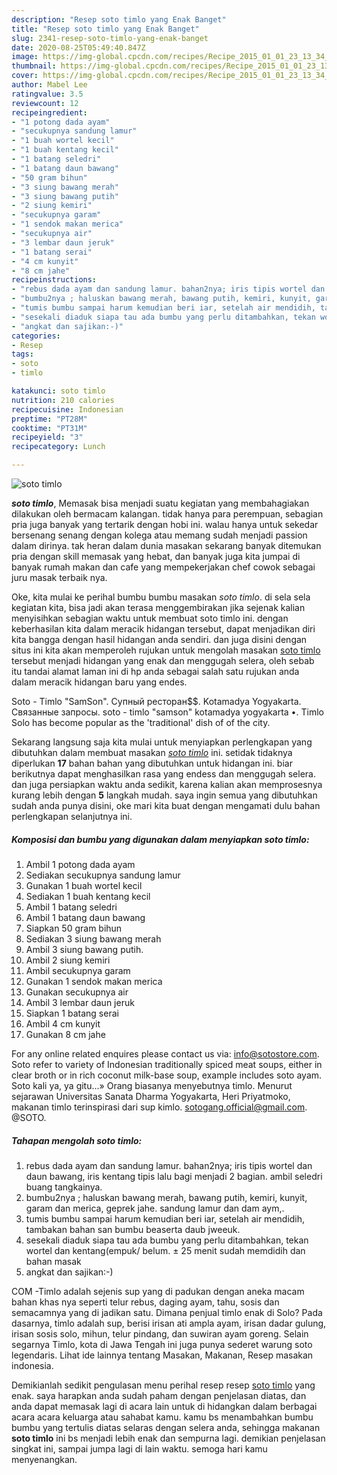 ```yaml
---
description: "Resep soto timlo yang Enak Banget"
title: "Resep soto timlo yang Enak Banget"
slug: 2341-resep-soto-timlo-yang-enak-banget
date: 2020-08-25T05:49:40.847Z
image: https://img-global.cpcdn.com/recipes/Recipe_2015_01_01_23_13_34_418_92e98699ccba22d46cd3/751x532cq70/soto-timlo-foto-resep-utama.jpg
thumbnail: https://img-global.cpcdn.com/recipes/Recipe_2015_01_01_23_13_34_418_92e98699ccba22d46cd3/751x532cq70/soto-timlo-foto-resep-utama.jpg
cover: https://img-global.cpcdn.com/recipes/Recipe_2015_01_01_23_13_34_418_92e98699ccba22d46cd3/751x532cq70/soto-timlo-foto-resep-utama.jpg
author: Mabel Lee
ratingvalue: 3.5
reviewcount: 12
recipeingredient:
- "1 potong dada ayam"
- "secukupnya sandung lamur"
- "1 buah wortel kecil"
- "1 buah kentang kecil"
- "1 batang seledri"
- "1 batang daun bawang"
- "50 gram bihun"
- "3 siung bawang merah"
- "3 siung bawang putih"
- "2 siung kemiri"
- "secukupnya garam"
- "1 sendok makan merica"
- "secukupnya air"
- "3 lembar daun jeruk"
- "1 batang serai"
- "4 cm kunyit"
- "8 cm jahe"
recipeinstructions:
- "rebus dada ayam dan sandung lamur. bahan2nya; iris tipis wortel dan daun bawang, iris kentang tipis lalu bagi menjadi 2 bagian. ambil seledri buang tangkainya."
- "bumbu2nya ; haluskan bawang merah, bawang putih, kemiri, kunyit, garam dan merica, geprek jahe. sandung lamur dan dam aym,."
- "tumis bumbu sampai harum kemudian beri iar, setelah air mendidih, tambakan bahan san bumbu beaserta daub jweeuk."
- "sesekali diaduk siapa tau ada bumbu yang perlu ditambahkan, tekan wortel dan kentang(empuk/ belum. ± 25 menit sudah memdidih dan bahan masak"
- "angkat dan sajikan:-)"
categories:
- Resep
tags:
- soto
- timlo

katakunci: soto timlo 
nutrition: 210 calories
recipecuisine: Indonesian
preptime: "PT28M"
cooktime: "PT31M"
recipeyield: "3"
recipecategory: Lunch

---
```



![soto timlo](https://img-global.cpcdn.com/recipes/Recipe_2015_01_01_23_13_34_418_92e98699ccba22d46cd3/751x532cq70/soto-timlo-foto-resep-utama.jpg)

<b><i>soto timlo</i></b>, Memasak bisa menjadi suatu kegiatan yang membahagiakan dilakukan oleh bermacam kalangan. tidak hanya para perempuan, sebagian pria juga banyak yang tertarik dengan hobi ini. walau hanya untuk sekedar bersenang senang dengan kolega atau memang sudah menjadi passion dalam dirinya. tak heran dalam dunia masakan sekarang banyak ditemukan pria dengan skill memasak yang hebat, dan banyak juga kita jumpai di banyak rumah makan dan cafe yang mempekerjakan chef cowok sebagai juru masak terbaik nya.

Oke, kita mulai ke perihal bumbu bumbu masakan <i>soto timlo</i>. di sela sela kegiatan kita, bisa jadi akan terasa menggembirakan jika sejenak kalian menyisihkan sebagian waktu untuk membuat soto timlo ini. dengan keberhasilan kita dalam meracik hidangan tersebut, dapat menjadikan diri kita bangga dengan hasil hidangan anda sendiri. dan juga disini dengan situs ini kita akan memperoleh rujukan untuk mengolah masakan <u>soto timlo</u> tersebut menjadi hidangan yang enak dan menggugah selera, oleh sebab itu tandai alamat laman ini di hp anda sebagai salah satu rujukan anda dalam meracik hidangan baru yang endes.

Soto - Timlo &#34;SamSon&#34;. Супный ресторан$$. Kotamadya Yogyakarta. Связанные запросы. soto - timlo &#34;samson&#34; kotamadya yogyakarta •. Timlo Solo has become popular as the &#39;traditional&#39; dish of of the city.


Sekarang langsung saja kita mulai untuk menyiapkan perlengkapan yang dibutuhkan dalam membuat masakan <u><i>soto timlo</i></u> ini. setidak tidaknya diperlukan <b>17</b> bahan bahan yang dibutuhkan untuk hidangan ini. biar berikutnya dapat menghasilkan rasa yang endess dan menggugah selera. dan juga persiapkan waktu anda sedikit, karena kalian akan memprosesnya kurang lebih dengan <b>5</b> langkah mudah. saya ingin semua yang dibutuhkan sudah anda punya disini, oke mari kita buat dengan mengamati dulu bahan perlengkapan selanjutnya ini.

<!--inarticleads1-->

##### Komposisi dan bumbu yang digunakan dalam menyiapkan soto timlo:

1. Ambil 1 potong dada ayam
1. Sediakan secukupnya sandung lamur
1. Gunakan 1 buah wortel kecil
1. Sediakan 1 buah kentang kecil
1. Ambil 1 batang seledri
1. Ambil 1 batang daun bawang
1. Siapkan 50 gram bihun
1. Sediakan 3 siung bawang merah
1. Ambil 3 siung bawang putih.
1. Ambil 2 siung kemiri
1. Ambil secukupnya garam
1. Gunakan 1 sendok makan merica
1. Gunakan secukupnya air
1. Ambil 3 lembar daun jeruk
1. Siapkan 1 batang serai
1. Ambil 4 cm kunyit
1. Gunakan 8 cm jahe


For any online related enquires please contact us via: info@sotostore.com. Soto refer to variety of Indonesian traditionally spiced meat soups, either in clear broth or in rich coconut milk-base soup, example includes soto ayam. Soto kali ya, ya gitu…» Orang biasanya menyebutnya timlo. Menurut sejarawan Universitas Sanata Dharma Yogyakarta, Heri Priyatmoko, makanan timlo terinspirasi dari sup kimlo. sotogang.official@gmail.com. @SOTO. 

<!--inarticleads2-->

##### Tahapan mengolah soto timlo:

1. rebus dada ayam dan sandung lamur. bahan2nya; iris tipis wortel dan daun bawang, iris kentang tipis lalu bagi menjadi 2 bagian. ambil seledri buang tangkainya.
1. bumbu2nya ; haluskan bawang merah, bawang putih, kemiri, kunyit, garam dan merica, geprek jahe. sandung lamur dan dam aym,.
1. tumis bumbu sampai harum kemudian beri iar, setelah air mendidih, tambakan bahan san bumbu beaserta daub jweeuk.
1. sesekali diaduk siapa tau ada bumbu yang perlu ditambahkan, tekan wortel dan kentang(empuk/ belum. ± 25 menit sudah memdidih dan bahan masak
1. angkat dan sajikan:-)


COM -Timlo adalah sejenis sup yang di padukan dengan aneka macam bahan khas nya seperti telur rebus, daging ayam, tahu, sosis dan semacamnya yang di jadikan satu. Dimana penjual timlo enak di Solo? Pada dasarnya, timlo adalah sup, berisi irisan ati ampla ayam, irisan dadar gulung, irisan sosis solo, mihun, telur pindang, dan suwiran ayam goreng. Selain segarnya Timlo, kota di Jawa Tengah ini juga punya sederet warung soto legendaris. Lihat ide lainnya tentang Masakan, Makanan, Resep masakan indonesia. 

Demikianlah sedikit pengulasan menu perihal resep resep <u>soto timlo</u> yang enak. saya harapkan anda sudah paham dengan penjelasan diatas, dan anda dapat memasak lagi di acara lain untuk di hidangkan dalam berbagai acara acara keluarga atau sahabat kamu. kamu bs menambahkan bumbu bumbu yang tertulis diatas selaras dengan selera anda, sehingga makanan <b>soto timlo</b> ini bs menjadi lebih enak dan sempurna lagi. demikian penjelasan singkat ini, sampai jumpa lagi di lain waktu. semoga hari kamu menyenangkan.
